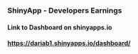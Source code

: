 ### ShinyApp - Developers Earnings

#### Link to Dashboard on shinyapps.io
#### https://dariab1.shinyapps.io/dashboard/
